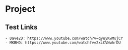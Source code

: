 # Project

## Test Links

    - Dave2D: https://www.youtube.com/watch?v=qyuyKwMujCY
    - MKBHD: https://www.youtube.com/watch?v=2xiCVNwhrDU
